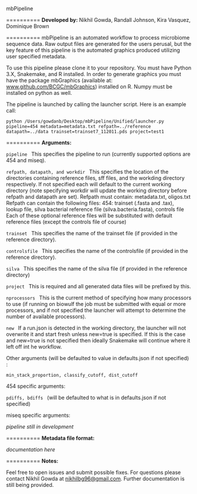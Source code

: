 mbPipeline

==========
**Developed by:**
Nikhil Gowda, Randall Johnson, Kira Vasquez, Dominique Brown

==========
mbPipeline is an automated workflow to process microbiome sequence data. Raw output files are generated for the users perusal, but the key feature of this pipeline is the automated graphics produced utilizing user specified metadata.

To use this pipeline please clone it to your repository. You must have Python 3.X, Snakemake, and R installed. In order to generate graphics you must have the package mbGraphics (available at: www.github.com/BCGC/mbGraphics) installed on R. Numpy must be installed on python as well.

The pipeline is launched by calling the launcher script. Here is an example call:
```
python /Users/gowdanb/Desktop/mbPipeline/Unified/launcher.py pipeline=454 metadata=metadata.txt refpath=../reference datapath=../data trainset=trainset7_112011.pds project=test1
```


==========
**Arguments:**

```pipeline ```
This specifies the pipeline to run (currently supported options are 454 and miseq).

```refpath, datapath, and workdir ```
This specifies the location of the directories containing reference files, sff files, and the workding directory respectively. If not specified each will default to the current working directory (note specifying workdir will update the working directory before refpath and datapath are set).
Refpath must contain:
metadata.txt, oligos.txt
Refpath can contain the following files:
454: trainset (.fasta and .tax), lookup file, silva bacterial reference file (silva.bacteria.fasta), controls file
Each of these optional reference files will be substituted with default reference files (except the controls file of course)

```trainset ```
This specifies the name of the trainset file (if provided in the reference directory).

```controlsfile ```
This specifies the name of the controlsfile  (if provided in the reference directory).

```silva ```
This specifies the name of the silva file (if provided in the reference directory)

```project ```
This is required and all generated data files will be prefixed by this.

```nprocessors ```
This is the current method of specifying how many processors to use (if running on biowulf the job must be submitted with equal or more processors, and if not specified the launcher will attempt to determine the number of available processors).

```new ```
If a run.json is detected in the working directory, the launcher will not overwrite it and start fresh unless new=true is specified. If this is the case and new=true is not specified then ideally Snakemake will continue where it left off int he workflow.

Other arguments (will be defaulted to value in defaults.json if not specified) :

```min_stack_proportion, classify_cutoff, dist_cutoff ```


454 specific arguments:

```pdiffs, bdiffs ``` (will be defaulted to what is in defaults.json if not specified)

miseq specific arguments:

*pipeline still in development*


==========
**Metadata file format:**

*documentation here*


==========
**Notes:**

Feel free to open issues and submit possible fixes. For questions please contact Nikhil Gowda at nikhilbg96@gmail.com. Further documentation is still being provided.
